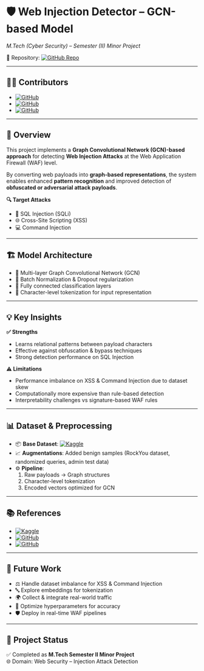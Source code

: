 # 🛡️ Web Injection Detector – GCN-based Model  
*M.Tech (Cyber Security) – Semester (II) Minor Project*  

📂 Repository: [![GitHub Repo](https://img.shields.io/badge/GitHub-Web--Injection--Detector-blue?logo=github)](https://github.com/Karthikeyan1202/Web-Injection-Detector)  

---

## 👨‍💻 Contributors
- [![GitHub](https://img.shields.io/badge/Karthikeyan1202-black?logo=github)](https://github.com/Karthikeyan1202)  
- [![GitHub](https://img.shields.io/badge/BharathRam125-black?logo=github)](https://github.com/BharathRam125)  
- [![GitHub](https://img.shields.io/badge/SaiyanSai-black?logo=github)](https://github.com/SaiyanSai)  

---

## 📖 Overview
This project implements a **Graph Convolutional Network (GCN)-based approach** for detecting **Web Injection Attacks** at the Web Application Firewall (WAF) level.  

By converting web payloads into **graph-based representations**, the system enables enhanced **pattern recognition** and improved detection of **obfuscated or adversarial attack payloads**.  

**🔍 Target Attacks**
- 🐍 SQL Injection (SQLi)  
- 🌐 Cross-Site Scripting (XSS)  
- 💻 Command Injection  

---

## 🏗️ Model Architecture
- 🔹 Multi-layer Graph Convolutional Network (GCN)  
- 🔹 Batch Normalization & Dropout regularization  
- 🔹 Fully connected classification layers  
- 🔹 Character-level tokenization for input representation  

---

## 💡 Key Insights
**✅ Strengths**
- Learns relational patterns between payload characters  
- Effective against obfuscation & bypass techniques  
- Strong detection performance on SQL Injection  

**⚠️ Limitations**
- Performance imbalance on XSS & Command Injection due to dataset skew  
- Computationally more expensive than rule-based detection  
- Interpretability challenges vs signature-based WAF rules  

---

## 📊 Dataset & Preprocessing
- 📦 **Base Dataset**: [![Kaggle](https://img.shields.io/badge/Kaggle-SQLi%20%26%20XSS%20Dataset-20BEFF?logo=kaggle)](https://www.kaggle.com/datasets/alextrinity/sqli-xss-dataset)  
- 📈 **Augmentations**: Added benign samples (RockYou dataset, randomized queries, admin test data)  
- ⚙️ **Pipeline**:  
  1. Raw payloads → Graph structures  
  2. Character-level tokenization  
  3. Encoded vectors optimized for GCN  

---

## 📚 References
- [![Kaggle](https://img.shields.io/badge/Kaggle-SQLi%20%26%20XSS%20Dataset-20BEFF?logo=kaggle)](https://www.kaggle.com/datasets/alextrinity/sqli-xss-dataset)  
- [![GitHub](https://img.shields.io/badge/BharathRam125-Repo-black?logo=github)](https://github.com/BharathRam125/InjectionDetector)  
- [![GitHub](https://img.shields.io/badge/SaiyanSai-Repo-black?logo=github)](https://github.com/SaiyanSai/InjectionDetector)  

---

## 🚀 Future Work
- ⚖️ Handle dataset imbalance for XSS & Command Injection  
- 🔤 Explore embeddings for tokenization  
- 🌍 Collect & integrate real-world traffic  
- 🔧 Optimize hyperparameters for accuracy  
- 🛡️ Deploy in real-time WAF pipelines  

---

## 📌 Project Status
✅ Completed as **M.Tech Semester II Minor Project**  
🌐 Domain: Web Security – Injection Attack Detection  
